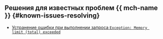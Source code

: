 ## Решения для известных проблем {{ mch-name }} {#known-issues-resolving}

* [Устранение ошибки при выполнении запроса `Exception: Memory limit (total) exceeded`](error-memory-limit-total-exceeded.md)